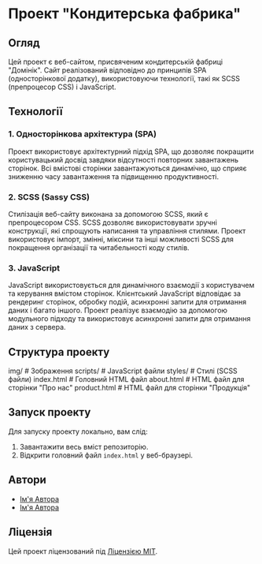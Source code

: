 # Проект "Кондитерська фабрика"

## Огляд

Цей проект є веб-сайтом, присвяченим кондитерській фабриці "Домінік". Сайт реалізований відповідно до принципів SPA (односторінкової додатку), використовуючи технології, такі як SCSS (препроцесор CSS) і JavaScript.

## Технології

### 1. Односторінкова архітектура (SPA)

Проект використовує архітектурний підхід SPA, що дозволяє покращити користувацький досвід завдяки відсутності повторних завантажень сторінок. Всі вмістові сторінки завантажуються динамічно, що сприяє зниженню часу завантаження та підвищенню продуктивності.

### 2. SCSS (Sassy CSS)

Стилізація веб-сайту виконана за допомогою SCSS, який є препроцесором CSS. SCSS дозволяє використовувати зручні конструкції, які спрощують написання та управління стилями. Проект використовує імпорт, змінні, міксини та інші можливості SCSS для покращення організації та читабельності коду стилів.

### 3. JavaScript

JavaScript використовується для динамічного взаємодії з користувачем та керування вмістом сторінок. Клієнтський JavaScript відповідає за рендеринг сторінок, обробку подій, асинхронні запити для отримання даних і багато іншого. Проект реалізує взаємодію за допомогою модульного підходу та використовує асинхронні запити для отримання даних з сервера.

## Структура проекту

img/ # Зображення
scripts/ # JavaScript файли
styles/ # Стилі (SCSS файли)
index.html # Головний HTML файл
about.html # HTML файл для сторінки "Про нас"
product.html # HTML файл для сторінки "Продукція"

## Запуск проекту

Для запуску проекту локально, вам слід:

1. Завантажити весь вміст репозиторію.
2. Відкрити головний файл `index.html` у веб-браузері.

## Автори

- [Ім'я Автора](https://github.com/author1)
- [Ім'я Автора](https://github.com/author2)

## Ліцензія

Цей проект ліцензований під [Ліцензією MIT](LICENSE).
